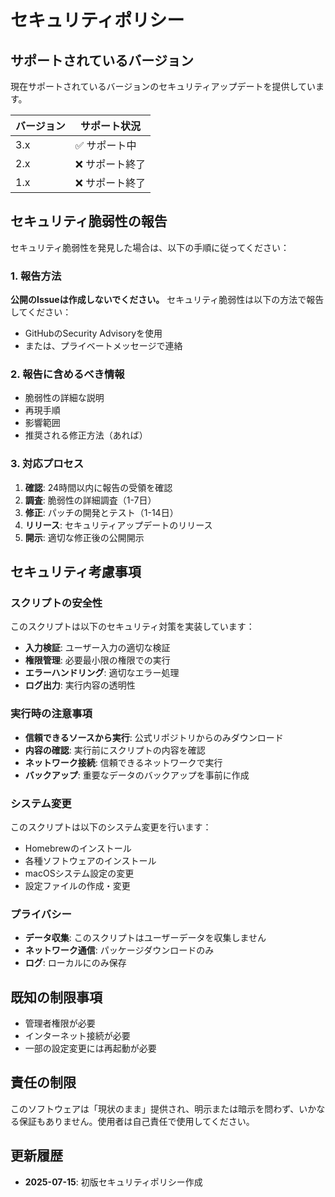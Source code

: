 # セキュリティポリシー

## サポートされているバージョン

現在サポートされているバージョンのセキュリティアップデートを提供しています。

| バージョン | サポート状況 |
| ------- | ------------ |
| 3.x     | ✅ サポート中 |
| 2.x     | ❌ サポート終了 |
| 1.x     | ❌ サポート終了 |

## セキュリティ脆弱性の報告

セキュリティ脆弱性を発見した場合は、以下の手順に従ってください：

### 1. 報告方法

**公開のIssueは作成しないでください。** セキュリティ脆弱性は以下の方法で報告してください：

- GitHubのSecurity Advisoryを使用
- または、プライベートメッセージで連絡

### 2. 報告に含めるべき情報

- 脆弱性の詳細な説明
- 再現手順
- 影響範囲
- 推奨される修正方法（あれば）

### 3. 対応プロセス

1. **確認**: 24時間以内に報告の受領を確認
2. **調査**: 脆弱性の詳細調査（1-7日）
3. **修正**: パッチの開発とテスト（1-14日）
4. **リリース**: セキュリティアップデートのリリース
5. **開示**: 適切な修正後の公開開示

## セキュリティ考慮事項

### スクリプトの安全性

このスクリプトは以下のセキュリティ対策を実装しています：

- **入力検証**: ユーザー入力の適切な検証
- **権限管理**: 必要最小限の権限での実行
- **エラーハンドリング**: 適切なエラー処理
- **ログ出力**: 実行内容の透明性

### 実行時の注意事項

- **信頼できるソースから実行**: 公式リポジトリからのみダウンロード
- **内容の確認**: 実行前にスクリプトの内容を確認
- **ネットワーク接続**: 信頼できるネットワークで実行
- **バックアップ**: 重要なデータのバックアップを事前に作成

### システム変更

このスクリプトは以下のシステム変更を行います：

- Homebrewのインストール
- 各種ソフトウェアのインストール
- macOSシステム設定の変更
- 設定ファイルの作成・変更

### プライバシー

- **データ収集**: このスクリプトはユーザーデータを収集しません
- **ネットワーク通信**: パッケージダウンロードのみ
- **ログ**: ローカルにのみ保存

## 既知の制限事項

- 管理者権限が必要
- インターネット接続が必要
- 一部の設定変更には再起動が必要

## 責任の制限

このソフトウェアは「現状のまま」提供され、明示または暗示を問わず、いかなる保証もありません。使用者は自己責任で使用してください。

## 更新履歴

- **2025-07-15**: 初版セキュリティポリシー作成